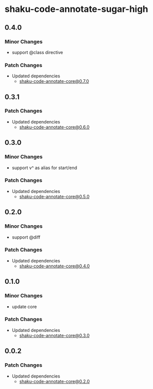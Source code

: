 # shaku-code-annotate-sugar-high

## 0.4.0

### Minor Changes

- support @class directive

### Patch Changes

- Updated dependencies
  - shaku-code-annotate-core@0.7.0

## 0.3.1

### Patch Changes

- Updated dependencies
  - shaku-code-annotate-core@0.6.0

## 0.3.0

### Minor Changes

- support v^ as alias for start/end

### Patch Changes

- Updated dependencies
  - shaku-code-annotate-core@0.5.0

## 0.2.0

### Minor Changes

- support @diff

### Patch Changes

- Updated dependencies
  - shaku-code-annotate-core@0.4.0

## 0.1.0

### Minor Changes

- update core

### Patch Changes

- Updated dependencies
  - shaku-code-annotate-core@0.3.0

## 0.0.2

### Patch Changes

- Updated dependencies
  - shaku-code-annotate-core@0.2.0
